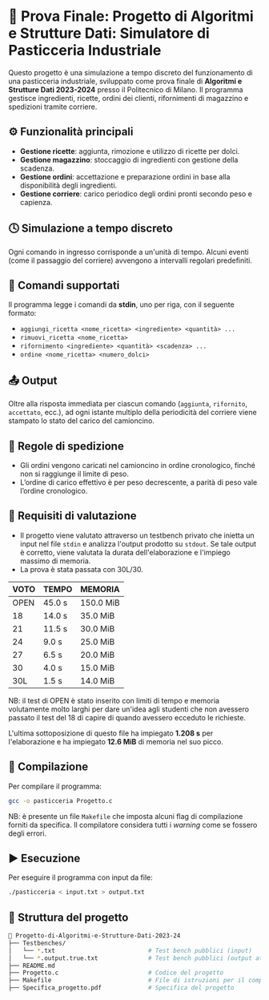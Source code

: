 # 🧁 Prova Finale: Progetto di Algoritmi e Strutture Dati: Simulatore di Pasticceria Industriale

Questo progetto è una simulazione a tempo discreto del funzionamento di una pasticceria industriale, sviluppato come prova finale di **Algoritmi e Strutture Dati 2023-2024** presso il Politecnico di Milano. Il programma gestisce ingredienti, ricette, ordini dei clienti, rifornimenti di magazzino e spedizioni tramite corriere.

## ⚙️ Funzionalità principali

- **Gestione ricette**: aggiunta, rimozione e utilizzo di ricette per dolci.
- **Gestione magazzino**: stoccaggio di ingredienti con gestione della scadenza.
- **Gestione ordini**: accettazione e preparazione ordini in base alla disponibilità degli ingredienti.
- **Gestione corriere**: carico periodico degli ordini pronti secondo peso e capienza.

## 🕓 Simulazione a tempo discreto

Ogni comando in ingresso corrisponde a un'unità di tempo. Alcuni eventi (come il passaggio del corriere) avvengono a intervalli regolari predefiniti.

## 💬 Comandi supportati

Il programma legge i comandi da **stdin**, uno per riga, con il seguente formato:

- `aggiungi_ricetta <nome_ricetta> <ingrediente> <quantità> ...`
- `rimuovi_ricetta <nome_ricetta>`
- `rifornimento <ingrediente> <quantità> <scadenza> ...`
- `ordine <nome_ricetta> <numero_dolci>`

## 📤 Output

Oltre alla risposta immediata per ciascun comando (`aggiunta`, `rifornito`, `accettato`, ecc.), ad ogni istante multiplo della periodicità del corriere viene stampato lo stato del carico del camioncino.

## 🚚 Regole di spedizione

- Gli ordini vengono caricati nel camioncino in ordine cronologico, finché non si raggiunge il limite di peso.
- L’ordine di carico effettivo è per peso decrescente, a parità di peso vale l’ordine cronologico.

## 🔢 Requisiti di valutazione

- Il progetto viene valutato attraverso un testbench privato che inietta un input nel file `stdin` e analizza l'output prodotto su `stdout`. Se tale output è corretto, viene valutata la durata dell'elaborazione e l'impiego massimo di memoria.
- La prova è stata passata con 30L/30.

| VOTO | TEMPO  | MEMORIA    |
|------|--------|------------|
| OPEN | 45.0 s | 150.0 MiB  |
| 18   | 14.0 s | 35.0 MiB   |
| 21   | 11.5 s | 30.0 MiB   |
| 24   | 9.0 s  | 25.0 MiB   |
| 27   | 6.5 s  | 20.0 MiB   |
| 30   | 4.0 s  | 15.0 MiB   |
| 30L  | 1.5 s  | 14.0 MiB   |

NB: il test di OPEN è stato inserito con limiti di tempo e memoria volutamente molto larghi per dare un'idea agli studenti che non avessero passato il test del 18 di capire di quando avessero ecceduto le richieste.

L'ultima sottoposizione di questo file ha impiegato **1.208 s** per l'elaborazione e ha impiegato **12.6 MiB** di memoria nel suo picco.

## 🔧 Compilazione

Per compilare il programma:
```bash
gcc -o pasticceria Progetto.c
```
NB: è presente un file `Makefile` che imposta alcuni flag di compilazione forniti da specifica. Il compilatore considera tutti i *warning* come se fossero degli errori.

## ▶️ Esecuzione

Per eseguire il programma con input da file:
```bash
./pasticceria < input.txt > output.txt
```

## 📂 Struttura del progetto

```bash
📁 Progetto-di-Algoritmi-e-Strutture-Dati-2023-24
├── Testbenches/
│   └── *.txt                          # Test bench pubblici (input)
│   └── *.output.true.txt              # Test bench pubblici (output attesi)
├── README.md
├── Progetto.c                         # Codice del progetto
├── Makefile                           # File di istruzioni per il compilatore
├── Specifica_progetto.pdf             # Specifica del progetto
```
